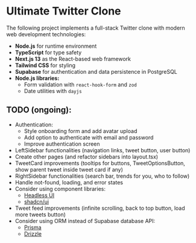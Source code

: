 # Ultimate Twitter Clone

The following project implements a full-stack Twitter clone with modern web development technologies:

- **Node.js** for runtime environment
- **TypeScript** for type safety
- **Next.js 13** as the React-based web framework
- **Tailwind CSS** for styling
- **Supabase** for authentication and data persistence in PostgreSQL
- **Node.js libraries:**
  - Form validation with `react-hook-form` and `zod`
  - Date utilities with `dayjs`

## TODO (ongoing):

- Authentication:
  - Style onboarding form and add avatar upload
  - Add option to authenticate with email and password
  - Improve authentication screen
- LeftSidebar functionalities (navigation links, tweet button, user button)
- Create other pages (and refactor sidebars into layout.tsx)
- TweetCard improvements (tooltips for buttons, TweetOptionsButton, show parent tweet inside tweet card if any)
- RightSidebar functionalities (search bar, trends for you, who to follow)
- Handle not-found, loading, and error states
- Consider using component libraries:
  - [Headless UI](https://headlessui.com/)
  - [shadcn/ui](https://ui.shadcn.com/)
- Tweet feed improvements (infinite scrolling, back to top button, load more tweets button)
- Consider using ORM instead of Supabase database API:
  - [Prisma](https://www.prisma.io/)
  - [Drizzle](https://orm.drizzle.team/)
